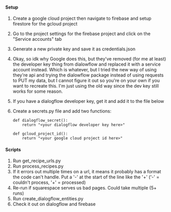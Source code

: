 #### Setup
1. Create a google cloud project then navigate to firebase and setup firestore for the gcloud project
2. Go to the project settings for the firebase project and click on the "Service accounts" tab
3. Generate a new private key and save it as credentials.json
4. Okay, so idk why Google does this, but they've removed (for me at least) the developer key thing from dialowflow and replaced it with a service account instead. Which is whatever, but I tried the new way of using they're api and trying the dialowflow package instead of using requests to PUT my data, but I cannot figure it out so you're on your own if you want to recreate this. I'm just using the old way since the dev key still works for some reason.
5. If you have a dialogflow developer key, get it and add it to the file below

6. Create a secrets.py file and add two functions:
	```
	def dialogflow_secret():
		return "<your dialogflow developer key here>"

	def gcloud_project_id():
		return "<your google cloud project id here>"
	```

#### Scripts
1. Run get_recipe_urls.py
2. Run process_recipes.py
3. If it errors out multiple times on a url, it means it probably has a format the code can't handle. Put a '-' at the start of the line like the '+' ('-' = couldn't process, '+' = processed)
4. Re-run if squarespace serves us bad pages. Could take multiple (5+ runs)
5. Run create_dialogflow_entities.py
6. Check it out on dialogflow and firebase